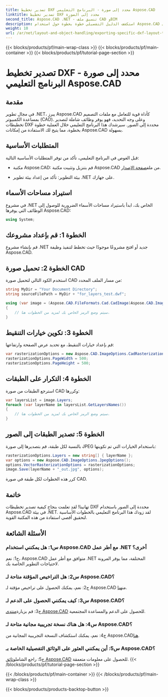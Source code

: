 ```yaml
---
title: تصدير تخطيط DXF محدد إلى صورة - البرنامج التعليمي Aspose.CAD
linktitle: تصدير تخطيط DXF محدد إلى الصورة
second_title: Aspose.CAD .NET - تنسيق ملف CAD وBIM
description: استكشف الدليل التفصيلي خطوة بخطوة حول استخدام Aspose.CAD لـ .NET لتصدير تخطيطات DXF محددة إلى الصور. قم بزيادة كفاءة تطوير .NET الخاصة بك إلى أقصى حد باستخدام هذا البرنامج التعليمي القوي.
weight: 10
url: /ar/net/layout-and-object-handling/exporting-specific-dxf-layout-to-image/
---
```


{{< blocks/products/pf/main-wrap-class >}}
{{< blocks/products/pf/main-container >}}
{{< blocks/products/pf/tutorial-page-section >}}

# تصدير تخطيط DXF محدد إلى صورة - البرنامج التعليمي Aspose.CAD

## مقدمة

في مجال تطوير .NET، يبرز Aspose.CAD كأداة قوية للتعامل مع ملفات التصميم بمساعدة الكمبيوتر (CAD). وعلى وجه التحديد، فهو يوفر وظائف شاملة لتصدير تخطيطات DXF محددة إلى الصور. سيرشدك هذا البرنامج التعليمي خلال العملية خطوة بخطوة، مما يتيح لك الاستفادة من إمكانات Aspose.CAD بسهولة.

## المتطلبات الأساسية

قبل الغوص في البرنامج التعليمي، تأكد من توفر المتطلبات الأساسية التالية:

-  مكتبة Aspose.CAD: قم بتنزيل وتثبيت مكتبة Aspose.CAD من ملف[صفحة الإصدار](https://releases.aspose.com/cad/net/).

- بيئة التطوير: تأكد من إعداد بيئة تطوير .NET على جهازك.

## استيراد مساحات الأسماء

في مشروع .NET الخاص بك، ابدأ باستيراد مساحات الأسماء الضرورية للوصول إلى الوظائف التي يوفرها Aspose.CAD:

```csharp
using System;
```

## الخطوة 1: قم بإعداد مشروعك

قم بإنشاء مشروع .NET جديد أو افتح مشروعًا موجودًا حيث تخطط لتنفيذ وظيفة Aspose.CAD.

## الخطوة 2: تحميل صورة CAD

استخدم الكود التالي لتحميل صورة CAD من مسار الملف المحدد:

```csharp
string MyDir = "Your Document Directory";
string sourceFilePath = MyDir + "for_layers_test.dwf";

using (var image = (Aspose.CAD.FileFormats.Cad.CadImage)Aspose.CAD.Image.Load(sourceFilePath))
{
    // سيتم وضع الرمز الخاص بك لمزيد من الخطوات هنا.
}
```

## الخطوة 3: تكوين خيارات التنقيط

قم بإعداد خيارات التنقيط، مع تحديد عرض الصفحة وارتفاعها:

```csharp
var rasterizationOptions = new Aspose.CAD.ImageOptions.CadRasterizationOptions();
rasterizationOptions.PageWidth = 500;
rasterizationOptions.PageHeight = 500;
```

## الخطوة 4: التكرار على الطبقات

استرجع الطبقات من صورة CAD وكررها:

```csharp
var layersList = image.Layers;
foreach (var layerName in layersList.GetLayersNames())
{
    // سيتم وضع الرمز الخاص بك لمزيد من الخطوات هنا.
}
```

## الخطوة 5: تصدير الطبقات إلى الصور

بالنسبة لكل طبقة، قم بتصديرها إلى صورة JPEG باستخدام الخيارات التي تم تكوينها:

```csharp
rasterizationOptions.Layers = new string[] { layerName };
var options = new Aspose.CAD.ImageOptions.JpegOptions();
options.VectorRasterizationOptions = rasterizationOptions;
image.Save(layerName + "_out.jpg", options);
```

كرر هذه الخطوات لكل طبقة في صورة CAD.

## خاتمة

تهانينا! لقد تعلمت بنجاح كيفية تصدير تخطيطات DXF محددة إلى الصور باستخدام Aspose.CAD في بيئة .NET. لقد زودك هذا البرنامج التعليمي بالخطوات الأساسية لتحقيق أقصى استفادة من هذه المكتبة القوية.

## الأسئلة الشائعة

### س1: هل يمكنني استخدام Aspose.CAD مع أطر عمل .NET أخرى؟

ج1: نعم، Aspose.CAD متوافق مع أطر عمل .NET المختلفة، مما يوفر المرونة لاحتياجات التطوير الخاصة بك.

### س2: هل التراخيص المؤقتة متاحة لـ Aspose.CAD؟

 ج2: نعم، يمكنك الحصول على تراخيص مؤقتة لـ Aspose.CAD من[هنا](https://purchase.aspose.com/temporary-license/).

### س3: كيف يمكنني الحصول على الدعم لـ Aspose.CAD؟

 ج3: قم بزيارة[منتدى Aspose.CAD](https://forum.aspose.com/c/cad/19) للحصول على الدعم والمساعدة المجتمعية.

### س4: هل هناك نسخة تجريبية مجانية متاحة لـ Aspose.CAD؟

 ج4: نعم، يمكنك استكشاف النسخة التجريبية المجانية من Aspose.CAD[هنا](https://releases.aspose.com/).

### س5: أين يمكنني العثور على الوثائق التفصيلية الخاصة بـ Aspose.CAD؟

 ج5: راجع الشامل[وثائق Aspose.CAD](https://reference.aspose.com/cad/net/) للحصول على معلومات متعمقة.
{{< /blocks/products/pf/tutorial-page-section >}}

{{< /blocks/products/pf/main-container >}}
{{< /blocks/products/pf/main-wrap-class >}}

{{< blocks/products/products-backtop-button >}}
